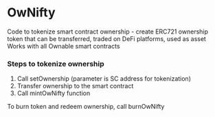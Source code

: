 # OwNifty
Code to tokenize smart contract ownership - create ERC721 ownership token that can be transferred, traded on DeFi platforms, used as asset
Works with all Ownable smart contracts

### Steps to tokenize ownership

1. Call setOwnership (parameter is SC address for tokenization)
2. Transfer ownership to the smart contract
3. Call mintOwNifty function

To burn token and redeem ownership, call burnOwNifty
